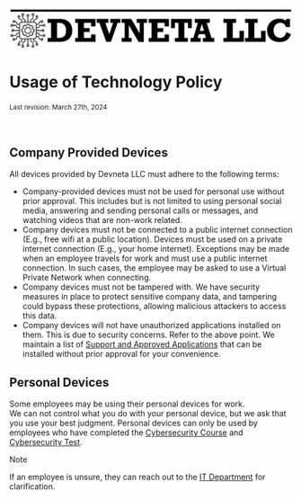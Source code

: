 ![Devneta LLC Banner](/main/assets/png/blackbanner.png)


# Usage of Technology Policy
<small>Last revision: March 27th, 2024</small>

<br>

## Company Provided Devices

All devices provided by Devneta LLC must adhere to the following terms:

+ Company-provided devices must not be used for personal use without prior approval. This includes but is not limited to using personal social media, answering and sending personal calls or messages, and watching videos that are non-work related.
+ Company devices must not be connected to a public internet connection (E.g., free wifi at a public location). Devices must be used on a private internet connection (E.g., your home internet). Exceptions may be made when an employee travels for work and must use a public internet connection. In such cases, the employee may be asked to use a Virtual Private Network when connecting.
+ Company devices must not be tampered with. We have security measures in place to protect sensitive company data, and tampering could bypass these protections, allowing malicious attackers to access this data.
+ Company devices will not have unauthorized applications installed on them. This is due to security concerns. Refer to the above point. We maintain a list of [Support and Approved Applications](/main/department/human-resource/resources/handbook/support-approval.md) that can be installed without prior approval for your convenience.


## Personal Devices

Some employees may be using their personal devices for work. <br />
We can not control what you do with your personal device, but we ask that you use your best judgment. Personal devices can only be used by employees who have completed the [Cybersecurity Course](/main/department/human-resource/resources/handbook/usageoftech.md) and [Cybersecurity Test](/main/department/human-resource/resources/handbook/usageoftech.md).

> [!NOTE]
> If an employee is unsure, they can reach out to the [IT Department](mailto:it@devneta.org) for clarification.
